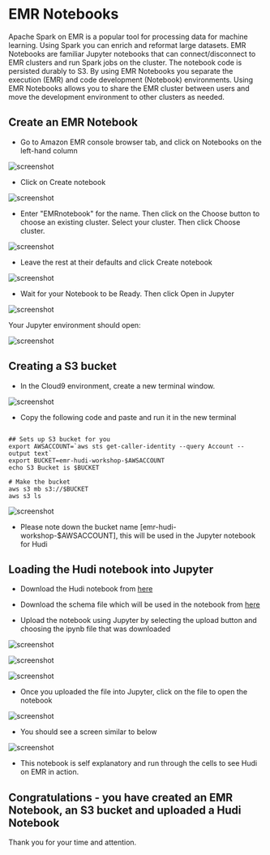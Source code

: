 # EMR Notebooks

Apache Spark on EMR is a popular tool for processing data for machine learning. Using Spark you can enrich and reformat large datasets. EMR Notebooks are familiar Jupyter notebooks that can connect/disconnect to EMR clusters and run Spark jobs on the cluster. The notebook code is persisted durably to S3. By using EMR Notebooks you separate the execution (EMR) and code development (Notebook) environments. Using EMR Notebooks allows you to share the EMR cluster between users and move the development environment to other clusters as needed. 

## Create an EMR Notebook

* Go to Amazon EMR console browser tab, and click on Notebooks on the left-hand column

![screenshot](images/N1.png)

* Click on Create notebook

![screenshot](images/N2.png)

* Enter "EMRnotebook" for the name.  Then click on the Choose button to choose an existing cluster.  Select your cluster.  Then click Choose cluster.

![screenshot](images/N3.png)

* Leave the rest at their defaults and click Create notebook

![screenshot](images/N4.png)

* Wait for your Notebook to be Ready.  Then click Open in Jupyter

![screenshot](images/N5.png)

Your Jupyter environment should open:

![screenshot](images/N6.png)


## Creating a S3 bucket

* In the Cloud9 environment, create a new terminal window.

![screenshot](images/N61.png)

* Copy the following code and paste and run it in the new terminal

```

## Sets up S3 bucket for you
export AWSACCOUNT=`aws sts get-caller-identity --query Account --output text`
export BUCKET=emr-hudi-workshop-$AWSACCOUNT
echo S3 Bucket is $BUCKET

# Make the bucket
aws s3 mb s3://$BUCKET
aws s3 ls

```

![screenshot](images/N62.png)

* Please note down the bucket name [emr-hudi-workshop-$AWSACCOUNT], this will be used in the Jupyter notebook for Hudi

## Loading the Hudi notebook into Jupyter

* Download the Hudi notebook from [here](https://bit.ly/hudi-notebook-v1)
* Download the schema file which will be used in the notebook from [here](https://bit.ly/schema-file)

* Upload the notebook using Jupyter by selecting the upload button and choosing the ipynb file that was downloaded

![screenshot](images/N7.png)

![screenshot](images/N8.png)

![screenshot](images/N9.png)

* Once you uploaded the file into Jupyter, click on the file to open the notebook

![screenshot](images/N10.png)

* You should see a screen similar to below

![screenshot](images/N11.png)

* This notebook is self explanatory and run through the cells to see Hudi on EMR in action.




## Congratulations - you have created an EMR Notebook, an S3 bucket and uploaded a Hudi Notebook

Thank you for your time and attention.
